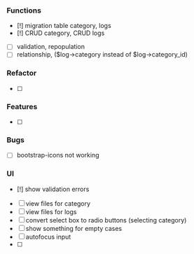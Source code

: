 ### Functions
* [!] migration table category, logs
* [!] CRUD category, CRUD logs
* [ ] validation, repopulation
* [ ] relationship, ($log->category instead of $log->category_id)

### Refactor
* [ ]

### Features
* [ ]

### Bugs
* [ ] bootstrap-icons not working

### UI 
* [!] show validation errors
* [ ] view files for category
* [ ] view files for logs
* [ ] convert select box to radio buttons (selecting category)
* [ ] show something for empty cases
* [ ] autofocus input
* [ ]